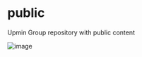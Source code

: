 # public
Upmin Group repository with public content

![image](https://github.com/Upmin-Group/public-content/assets/352146/9bf95dd3-d9df-4684-80b4-049d63a1f88f)
